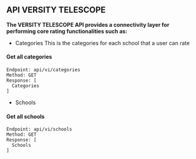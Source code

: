 ## API VERSITY TELESCOPE
**The VERSITY TELESCOPE API provides a connectivity layer for performing core rating functionalities such as:**
* Categories
This is the categories for each school that a user can rate

#### Get all categories

```
Endpoint: api/vi/categories
Method: GET
Response: [
  Categories
]
```



* Schools

#### Get all schools

```
Endpoint: api/vi/schools
Method: GET
Response: [
  Schools
]
```
